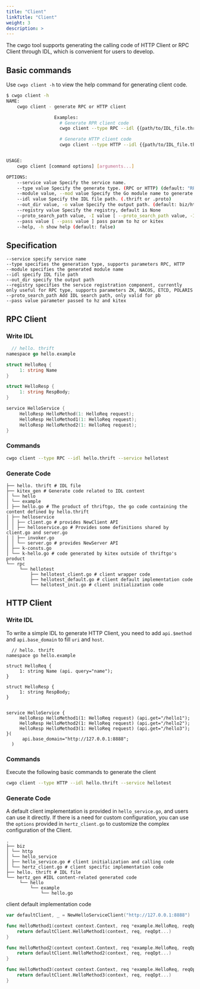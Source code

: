 ```yaml
---
title: "Client"
linkTitle: "Client"
weight: 3
description: >
---
```


The cwgo tool supports generating the calling code of HTTP Client or RPC Client through IDL, which is convenient for users to develop.

## Basic commands

Use `cwgo client -h` to view the help command for generating client code.

```sh
$ cwgo client -h
NAME:
    cwgo client - generate RPC or HTTP client

                  Examples:
                    # Generate RPR client code
                    cwgo client --type RPC --idl {{path/to/IDL_file.thrift}} --service {{svc_name}}

                    # Generate HTTP client code
                    cwgo client --type HTTP --idl {{path/to/IDL_file.thrift}} --service {{svc_name}}


USAGE:
    cwgo client [command options] [arguments...]

OPTIONS:
    --service value Specify the service name.
    --type value Specify the generate type. (RPC or HTTP) (default: "RPC")
    --module value, --mod value Specify the Go module name to generate go.mod.
    --idl value Specify the IDL file path. (.thrift or .proto)
    --out_dir value, -o value Specify the output path. (default: biz/http)
    --registry value Specify the registry, default is None
    --proto_search_path value, -I value [ --proto_search_path value, -I value ] Add an IDL search path for includes. (Valid only if idl is protobuf)
    --pass value [ --pass value ] pass param to hz or kitex
    --help, -h show help (default: false)
```

## Specification

```console
--service specify service name
--type specifies the generation type, supports parameters RPC, HTTP
--module specifies the generated module name
--idl specify IDL file path
--out_dir specify the output path
--registry specifies the service registration component, currently only useful for RPC type, supports parameters ZK, NACOS, ETCD, POLARIS
--proto_search_path Add IDL search path, only valid for pb
--pass value parameter passed to hz and kitex
```

## RPC Client

### Write IDL

```go
  // hello. thrift
namespace go hello.example

struct HelloReq {
     1: string Name
}

struct HelloResp {
     1: string RespBody;
}

service HelloService {
     HelloResp HelloMethod(1: HelloReq request);
     HelloResp HelloMethod1(1: HelloReq request);
     HelloResp HelloMethod2(1: HelloReq request);
}
```

### Commands

```sh
cwgo client --type RPC --idl hello.thrift --service hellotest
```

### Generate Code

```console
├── hello. thrift # IDL file
├── kitex_gen # Generate code related to IDL content
│ └── hello
│ └── example
│ ├── hello.go # The product of thriftgo, the go code containing the content defined by hello.thrift
│ ├── helloservice
│ │ ├── client.go # provides NewClient API
│ │ ├── helloservice.go # Provides some definitions shared by client.go and server.go
│ │ ├── invoker.go
│ │ └── server.go # provides NewServer API
│ ├── k-consts.go
│ └── k-hello.go # code generated by kitex outside of thriftgo's product
└── rpc
     └── hellotest
         ├── hellotest_client.go # client wrapper code
         ├── hellotest_default.go # client default implementation code
         └── hellotest_init.go # client initialization code
```

## HTTP Client

### Write IDL

To write a simple IDL to generate HTTP Client, you need to add `api.$method` and `api.base_domain` to fill `uri` and `host`.

```thrift
  // hello. thrift
namespace go hello.example

struct HelloReq {
     1: string Name (api. query="name");
}

struct HelloResp {
     1: string RespBody;
}


service HelloService {
     HelloResp HelloMethod1(1: HelloReq request) (api.get="/hello1");
     HelloResp HelloMethod2(1: HelloReq request) (api.get="/hello2");
     HelloResp HelloMethod3(1: HelloReq request) (api.get="/hello3");
}(
      api.base_domain="http://127.0.0.1:8888";
  )
```

### Commands

Execute the following basic commands to generate the client

```sh
cwgo client --type HTTP --idl hello.thrift --service hellotest
```

### Generate Code

A default client implementation is provided in `hello_service.go`, and users can use it directly. If there is a need for custom configuration, you can use the `options` provided in `hertz_client.go` to customize the complex configuration of the Client.

```console
.
├── biz
│ └── http
│ └── hello_service
│ ├── hello_service.go # client initialization and calling code
│ └── hertz_client.go # client specific implementation code
├── hello. thrift # IDL file
└── hertz_gen #IDL content-related generated code
     └── hello
         └── example
             └── hello.go
```

client default implementation code

```go
var defaultClient, _ = NewHelloServiceClient("http://127.0.0.1:8888")

func HelloMethod1(context context.Context, req *example.HelloReq, reqOpt ...config.RequestOption) (resp *example.HelloResp, rawResponse *protocol.Response, err error) {
    return defaultClient.HelloMethod1(context, req, reqOpt...)
}

func HelloMethod2(context context.Context, req *example.HelloReq, reqOpt ...config.RequestOption) (resp *example.HelloResp, rawResponse *protocol.Response, err error) {
    return defaultClient.HelloMethod2(context, req, reqOpt...)
}

func HelloMethod3(context context.Context, req *example.HelloReq, reqOpt ...config.RequestOption) (resp *example.HelloResp, rawResponse *protocol.Response, err error) {
    return defaultClient.HelloMethod3(context, req, reqOpt...)
}
```
